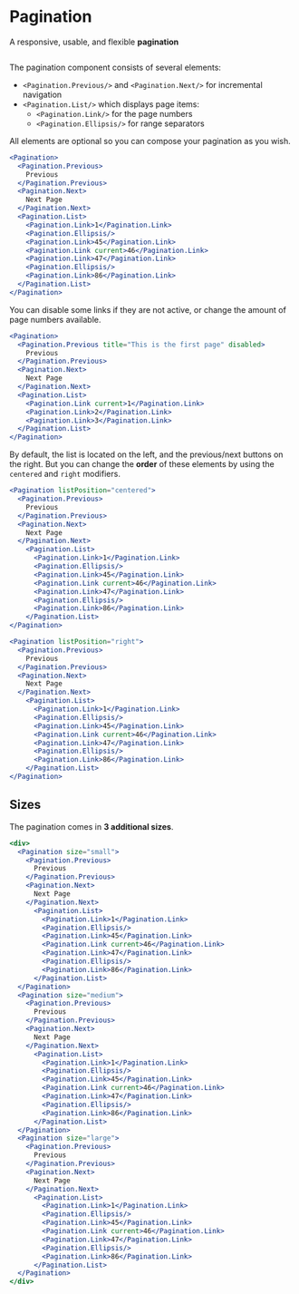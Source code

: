 # Pagination
A responsive, usable, and flexible **pagination**

```props
```

The pagination component consists of several elements:
* `<Pagination.Previous/>` and `<Pagination.Next/>` for incremental navigation
* `<Pagination.List/>` which displays page items:
  * `<Pagination.Link/>` for the page numbers
  * `<Pagination.Ellipsis/>` for range separators

All elements are optional so you can compose your pagination as you wish.

```jsx
<Pagination>
  <Pagination.Previous>
    Previous
  </Pagination.Previous>
  <Pagination.Next>
    Next Page
  </Pagination.Next>
  <Pagination.List>
    <Pagination.Link>1</Pagination.Link>
    <Pagination.Ellipsis/>
    <Pagination.Link>45</Pagination.Link>
    <Pagination.Link current>46</Pagination.Link>
    <Pagination.Link>47</Pagination.Link>
    <Pagination.Ellipsis/>
    <Pagination.Link>86</Pagination.Link>
  </Pagination.List>
</Pagination>
```

You can disable some links if they are not active, or change the amount of page numbers available.
```jsx
<Pagination>
  <Pagination.Previous title="This is the first page" disabled>
    Previous
  </Pagination.Previous>
  <Pagination.Next>
    Next Page
  </Pagination.Next>
  <Pagination.List>
    <Pagination.Link current>1</Pagination.Link>
    <Pagination.Link>2</Pagination.Link>
    <Pagination.Link>3</Pagination.Link>
  </Pagination.List>
</Pagination>
```

By default, the list is located on the left, and the previous/next buttons on the right. But you can change the **order** of these elements by using the `centered` and `right` modifiers.
```jsx
<Pagination listPosition="centered">
  <Pagination.Previous>
    Previous
  </Pagination.Previous>
  <Pagination.Next>
    Next Page
  </Pagination.Next>
    <Pagination.List>
      <Pagination.Link>1</Pagination.Link>
      <Pagination.Ellipsis/>
      <Pagination.Link>45</Pagination.Link>
      <Pagination.Link current>46</Pagination.Link>
      <Pagination.Link>47</Pagination.Link>
      <Pagination.Ellipsis/>
      <Pagination.Link>86</Pagination.Link>
    </Pagination.List>
</Pagination>
```

```jsx
<Pagination listPosition="right">
  <Pagination.Previous>
    Previous
  </Pagination.Previous>
  <Pagination.Next>
    Next Page
  </Pagination.Next>
    <Pagination.List>
      <Pagination.Link>1</Pagination.Link>
      <Pagination.Ellipsis/>
      <Pagination.Link>45</Pagination.Link>
      <Pagination.Link current>46</Pagination.Link>
      <Pagination.Link>47</Pagination.Link>
      <Pagination.Ellipsis/>
      <Pagination.Link>86</Pagination.Link>
    </Pagination.List>
</Pagination>
```

## Sizes
The pagination comes in **3 additional sizes**.
```jsx
<div>
  <Pagination size="small">
    <Pagination.Previous>
      Previous
    </Pagination.Previous>
    <Pagination.Next>
      Next Page
    </Pagination.Next>
      <Pagination.List>
        <Pagination.Link>1</Pagination.Link>
        <Pagination.Ellipsis/>
        <Pagination.Link>45</Pagination.Link>
        <Pagination.Link current>46</Pagination.Link>
        <Pagination.Link>47</Pagination.Link>
        <Pagination.Ellipsis/>
        <Pagination.Link>86</Pagination.Link>
      </Pagination.List>
  </Pagination>
  <Pagination size="medium">
    <Pagination.Previous>
      Previous
    </Pagination.Previous>
    <Pagination.Next>
      Next Page
    </Pagination.Next>
      <Pagination.List>
        <Pagination.Link>1</Pagination.Link>
        <Pagination.Ellipsis/>
        <Pagination.Link>45</Pagination.Link>
        <Pagination.Link current>46</Pagination.Link>
        <Pagination.Link>47</Pagination.Link>
        <Pagination.Ellipsis/>
        <Pagination.Link>86</Pagination.Link>
      </Pagination.List>
  </Pagination>
  <Pagination size="large">
    <Pagination.Previous>
      Previous
    </Pagination.Previous>
    <Pagination.Next>
      Next Page
    </Pagination.Next>
      <Pagination.List>
        <Pagination.Link>1</Pagination.Link>
        <Pagination.Ellipsis/>
        <Pagination.Link>45</Pagination.Link>
        <Pagination.Link current>46</Pagination.Link>
        <Pagination.Link>47</Pagination.Link>
        <Pagination.Ellipsis/>
        <Pagination.Link>86</Pagination.Link>
      </Pagination.List>
  </Pagination>
</div>
```
